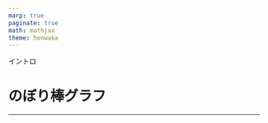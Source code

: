 ```yaml
---
marp: true
paginate: true
math: mathjax
theme: honwaka
---
```


<!-- _header: 自己紹介-->

<div class="section"> イントロ </div>

# のぼり棒グラフ

---